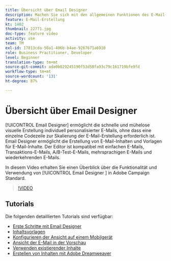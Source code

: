 ```yaml
---
title: Übersicht über Email Designer
description: Machen Sie sich mit den allgemeinen Funktionen des E-Mail-Designers und dem Design einer E-Mail vertraut.
feature: E-Mail-Erstellung
kt: 1402
thumbnail: 22771.jpg
doc-type: feature video
activity: use
team: TM
exl-id: 17813cda-50a1-406b-b4ae-9267671a6910
role: Business Practitioner, Developer
level: Beginner
translation-type: tm+mt
source-git-commit: ada0b029245190f53d58fa93c79c161719bfe9fd
workflow-type: tm+mt
source-wordcount: '131'
ht-degree: 87%

---
```


# Übersicht über Email Designer

[!UICONTROL Email Designer] ermöglicht die schnelle und mühelose visuelle Erstellung individuell personalisierter E-Mails, ohne dass eine einzelne Codezeile zur Skalierung der E-Mail-Erstellung erforderlich ist. Email Designer ermöglicht die Erstellung von E-Mail-Inhalten und Vorlagen für E-Mail-Inhalte. Der Editor ist kompatibel mit einfachen E-Mails, Transaktions-E-Mails, A/B-Test-E-Mails, mehrsprachigen E-Mails und wiederkehrenden E-Mails.

In diesem Video erhalten Sie einen Überblick über die Funktionalität und Verwendung von [!UICONTROL Email Designer ] in Adobe Campaign Standard.

>[!VIDEO](https://video.tv.adobe.com/v/22771?quality=12)

## Tutorials

Die folgenden detaillierten Tutorials sind verfügbar:

* [Erste Schritte mit Email Designer](/help/designing-content/email-designer/getting-started-with-the-email-designer.md)
* [Inhaltsvorlagen ](/help/designing-content/email-designer/email-content-templates.md)
* [Konfigurieren der Ansicht auf einem Mobilgerät](/help/designing-content/email-designer/configure-the-mobile-view.md)
* [Ansicht der E-Mail in der Vorschau](/help/designing-content/email-designer/preview-your-email.md)
* [Verwenden existierender Inhalte](/help/designing-content/email-designer/working-with-existing-content.md)
* [Erstellen von Inhalten mit Adobe Dreamweaver](/help/designing-content/email-designer/dreamweaver-integration.md)
